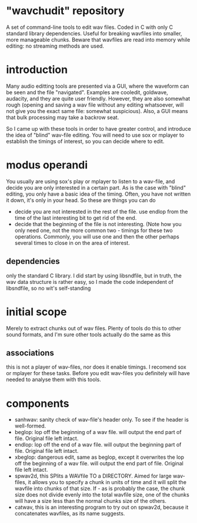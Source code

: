 # "wavchudit" repository
A set of command-line tools to edit wav files. Coded in C with only C standard library dependencies. Useful for breaking wavfiles into smaller, more manageable chunks. Beware that wavfiles are read into memory while editing: no streaming methods are used.

# introduction
Many audio editting tools are presented via a GUI, where the waveform can be seen
and the file "navigated". Examples are cooledit, goldwave, audacity, and they are quite user friendly. However, they
are also somewhat rough (opening and saving a wav file without any editing whatsoever, will not give you the exact same
file: somewhat suspicious). Also, a GUI means that bulk processing may take a backrow seat.

So I came up with these tools in order to have greater control, and introduce the idea of "blind" wav-file editing. You will need to use
sox or mplayer to establish the timings of interest, so you can decide where to edit.

# modus operandi
You usually are using sox's play or mplayer to listen to a wav-file, and decide you are only interested in a certain part. As is the case with "blind" editing, you only have a basic idea of the timing. Often, you have not written it down, it's only in your head. So these are things you can do
* decide you are not interested in the rest of the file. use endlop from the time of the last interesting bit to get rid of the end.
* decide that the beginning of the file is not interesting.
(Note how you only need one, not the more common two - timings for these two operations. Commonly, you will use one and then the other
perhaps several times to close in on the area of interest.

## dependencies
only the standard C library. I did start by using libsndfile,
but in truth, the wav data structure is rather easy, so I made
the code independent of libsndfile, so no wit's self-standing

# initial scope
Merely to extract chunks out of wav files. Plenty of tools do this to other sound formats,
and I'm sure other tools actually do the same as this

## associations
this is not a player of wav-files, nor does it enable timings. I recomend sox or mplayer for these tasks.
Before you edit wav-files you definitely will have needed to analyse them with this tools.

# components
* sanhwav: sanity check of wav-file's header only. To see if the header is well-formed.
* beglop: lop off the beginning of a wav file. will output the end part of file. Original file left intact.
* endlop: lop off the end of a wav file. will output the beginning part of file. Original file left intact.
* xbeglop: dangerous edit, same as beglop, except it overwrites the lop off the beginning of a wav file. will output the end part of file. Original file left intact.
* spwav2d, this SPlits a WAVfile TO a DIRECTORY. Aimed for large wav-files, it allows you to specify a chunk in units of
time and it will split the wavfile into chunks of that size. If - as is probably the case, the chunk size does not divide evenly into the total wavfile size, one of the chunks will have a size less than the normal chunks size of the others.
* catwav, this is an interesting program to try out on spwav2d, because it concatenates wavfiles, as its name suggests.
